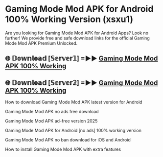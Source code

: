 # Gaming Mode Mod APK for Android 100% Working Version (xsxu1)

Are you looking for Gaming Mode Mod APK for Android Apps? Look no further! We provide free and safe download links for the official Gaming Mode Mod APK Premium Unlocked.

## 🌐 𝔻𝕠𝕨𝕟𝕝𝕠𝕒𝕕 [𝕊𝕖𝕣𝕧𝕖𝕣𝟙] =►► [Gaming Mode Mod APK 100% Working](https://modyoloo.pages.dev?q=Gaming+Mode+Mod+APK)

## 🌐 𝔻𝕠𝕨𝕟𝕝𝕠𝕒𝕕 [𝕊𝕖𝕣𝕧𝕖𝕣𝟚] =►► [Gaming Mode Mod APK 100% Working](https://modyoloo.pages.dev?q=Gaming+Mode+Mod+APK)

How to download Gaming Mode Mod APK latest version for Android

Gaming Mode Mod APK no ads free download

Gaming Mode Mod APK ad-free version 2025

Gaming Mode Mod APK for Android [no ads] 100% working version

Gaming Mode Mod APK no ban download for iOS and Android

How to install Gaming Mode Mod APK with extra features